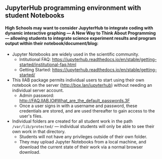 ## JupyterHub programming environment with student Notebooks

#### High Schools may want to consider JupyterHub to integrate coding with dynamic interactive graphing — A New Way to Think About Programming — allowing students to integrate science experiment results and program output within their notebook/document/blog:

* Jupyter Notebooks are widely used in the scientific community.
  * Intitutional FAQ: https://jupyterhub.readthedocs.io/en/stable/getting-started/institutional-faq.html
  * Getting Started: https://jupyterhub.readthedocs.io/en/stable/getting-started/
* This IIAB package permits individual users to start using their own notebook on the server (http://box.lan/jupyterhub) without needing an individual server account.
  * Admin password: http://FAQ.IIAB.IO#What_are_the_default_passwords.3F
  * Once a user signs in with a username and password, these credentials are stored, and are used thereafter to gain access to the user's files.
* Individual folders are created for all student work in the path `/var/lib/protected/` &mdash; individual students will only be able to see their own work in that directory.
  * Students will not have any privileges outside of their own folder.
  * They may upload Jupyter Notebooks from a local machine, and download the current state of their work via a normal browser download.
